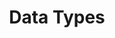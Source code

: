 ---
title: "Data Types"
linkTitle: "Data Types"
description: "This section includes all reference documentation for data types."
weight: 10
---